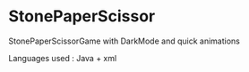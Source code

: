 # StonePaperScissor
StonePaperScissorGame with DarkMode and quick animations

Languages used : Java + xml


